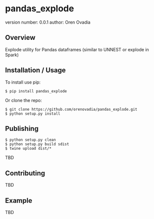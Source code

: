 pandas_explode
===============================

version number: 0.0.1
author: Oren Ovadia

Overview
--------

Explode utility for Pandas dataframes (similar to UNNEST or explode in Spark)

Installation / Usage
--------------------

To install use pip:

    $ pip install pandas_explode


Or clone the repo:

    $ git clone https://github.com/orenovadia/pandas_explode.git
    $ python setup.py install
    
Publishing
----------

    $ python setup.py clean
    $ python setup.py build sdist
    $ twine upload dist/*

TBD

Contributing
------------

TBD

Example
-------

TBD